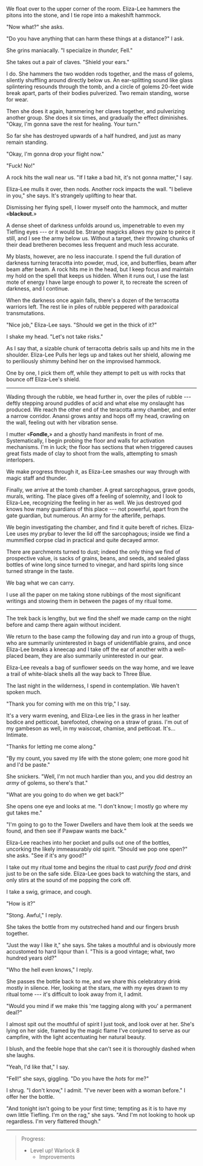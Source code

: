 We float over to the upper corner of the room. Eliza-Lee hammers the pitons into the stone, and I
tie rope into a makeshift hammock.

"Now what?" she asks.

"Do you have anything that can harm these things at a distance?" I ask.

She grins maniacally. "I specialize in _thunder,_ Fell."

She takes out a pair of claves. "Shield your ears."

I do. She hammers the two wodden rods together, and the mass of golems, silently
shuffling around directly below us. An ear-splitting sound like glass splintering resounds
through the tomb, and a circle of golems 20-feet wide break apart, parts of their bodies pulverized.
Two remain standing, worse for wear.

Then she does it again, hammering her claves together, and pulverizing another group. She does it six
times, and gradually the effect diminishes. "Okay, I'm gonna save the rest for healing. Your turn."

So far she has destroyed upwards of a half hundred, and just as many remain standing.

"Okay, I'm gonna drop your flight now."

"Fuck! No!"

A rock hits the wall near us. "If I take a bad hit, it's not gonna matter," I say.

Eliza-Lee mulls it over, then nods. Another rock impacts the wall. "I believe in you," she
says. It's strangely uplifting to hear that.

Dismissing her flying spell, I lower myself onto the hammock, and mutter «__blackout.__»

A dense sheet of darkness unfolds around us, impenetrable to even my Tiefling eyes ---
or it would be. Strange magicks allows my gaze to peirce it still, and I see the army below
us. Without a target, their throwing chunks of their dead bretheren becomes less frequent and
much less accurate.

My blasts, however, are no less inaccurate. I spend the full duration of darkness turning teracotta into powder,
mud, ice, and butterflies, beam after beam after beam. A rock hits me in the head, but I keep focus and
maintain my hold on the spell that keeps us hidden. When it runs out, I use the last mote of energy I have
large enough to power it, to recreate the screen of darkness, and I continue.

When the darkness once again falls, there's a dozen of the terracotta warriors left. The rest
lie in piles of rubble peppered with paradoxical transmutations.

"Nice job," Eliza-Lee says. "Should we get in the thick of it?"

I shake my head. "Let's not take risks." 

As I say that, a sizable chunk of terracotta debris sails up and hits me in the
shoulder. Eliza-Lee Pulls her legs up and takes out her shield, allowing me to
periliously shimmy behind her on the improvised hammock.

One by one, I pick them off, while they attempt to pelt us with rocks that
bounce off Eliza-Lee's shield.

----

Wading through the rubble, we head further in, over the piles of rubble --- deftly
stepping around puddles of acid and what else my onslaught has produced. We reach the other end
of the teracotta army chamber, and enter a narrow corridor. Anansi grows antsy and hops off my head,
crawling on the wall, feeling out with her vibration sense.

I mutter «__Fondle,__» and a ghostly hand manifests in front of me. Systematically, I begin probing the floor
and walls for activation mechanisms. I'm in luck; the floor has sections that when triggered causes great fists
made of clay to shoot from the walls, attempting to smash interlopers.

We make progress through it, as Eliza-Lee smashes our way through with magic staff and thunder.

Finally, we arrive at the tomb chamber. A great sarcophagous, grave goods, murals, writing.
The place gives off a feeling of solemnity, and I look to Eliza-Lee, recognizing the feeling in
her as well. We jus destroyed god knows how many guardians of this place --- not powerful, apart
from the gate guardian, but numerous. An army for the afterlife, perhaps.

We begin investigating the chamber, and find it quite bereft of riches. Eliza-Lee uses my prybar
to lever the lid off the sarcophagous; inside we find a mummified corpse clad in practical and quite
decayed armor.

There are parchments turned to dust; indeed the only thing we find of
prospective value, is sacks of grains, beans, and seeds, and sealed glass
bottles of wine long since turned to vinegar, and hard spirits long since turned
strange in the taste.

We bag what we can carry.

I use all the paper on me taking stone rubbings of the most significant writings and stowing
them in between the pages of my ritual tome.

----

The trek back is lengthy, but we find the shelf we made camp on the night before and
camp there again without incident.

We return to the base camp the following day and run into a group of thugs, who
are summarily uninterested in bags of unidentifiable grains, and once Eliza-Lee breaks
a kneecap and I take off the ear of another with a well-placed beam, they are also
summarily uninterested in our gear.

Eliza-Lee reveals a bag of sunflower seeds on the way home, and we leave a trail of
white-black shells all the way back to Three Blue.

The last night in the wilderness, I spend in contemplation. We haven't spoken much.

"Thank you for coming with me on this trip," I say.

It's a very warm evening, and Eliza-Lee lies in the grass in her leather
bodice and petticoat, barefooted, chewing on a straw of grass. I'm out of my gambeson as well, in my waiscoat,
chamise, and petticoat. It's... Intimate.

"Thanks for letting me come along."

"By my count, you saved my life with the stone golem; one more good hit and I'd
be paste."

She snickers. "Well, I'm not much hardier than you, and you did destroy an
_army_ of golems, so there's that."

"What are you going to do when we get back?"

She opens one eye and looks at me. "I don't know; I mostly go where my gut takes me."

"I'm going to go to the Tower Dwellers and have them look at the seeds we found, and then
see if Pawpaw wants me back."

Eliza-Lee reaches into her pocket and pulls out one of the bottles, uncorking the
likely immeasurably old spirit. "Should we pop one open?" she asks. "See if it's any good?"

I take out my ritual tome and begins the ritual to cast _purify food and drink_ just to
be on the safe side. Eliza-Lee goes back to watching the stars, and only stirs at the sound
of me popping the cork off.

I take a swig, grimace, and cough.

"How is it?"

"Stong. Awful," I reply.

She takes the bottle from my outstreched hand and our fingers brush together.

"Just the way I like it," she says. She takes a mouthful and is obviously more
accustomed to hard liqour than I. "This is a good vintage; what, two hundred years
old?"

"Who the hell even knows," I reply.

She passes the bottle back to me, and we share this celebratory drink mostly in
silence. Her, looking at the stars, me with my eyes drawn to my ritual tome --- it's
difficult to look away from it, I admit.

"Would you mind if we make this 'me tagging along with you' a permanent deal?"

I almost spit out the mouthful of spirit I just took, and look over at her. She's
lying on her side, framed by the magic flame I've conjured to serve as our campfire,
with the light accentuating her natural beauty.

I blush, and the feeble hope that she can't see it is thoroughly dashed when
she laughs.

"Yeah, I'd like that," I say.

"Fell!" she says, giggling. "Do you have the _hots_ for me?"

I shrug. "I don't know," I admit. "I've never been with a woman before."
I offer her the bottle.

"And tonight isn't going to be your first time; tempting as it is to have my
own little Tiefling. I'm on the rag," she says. "And I'm not looking to hook up regardless.
I'm very flattered though."

----

> Progress:
> - Level up! Warlock 8
>   - Improvements
